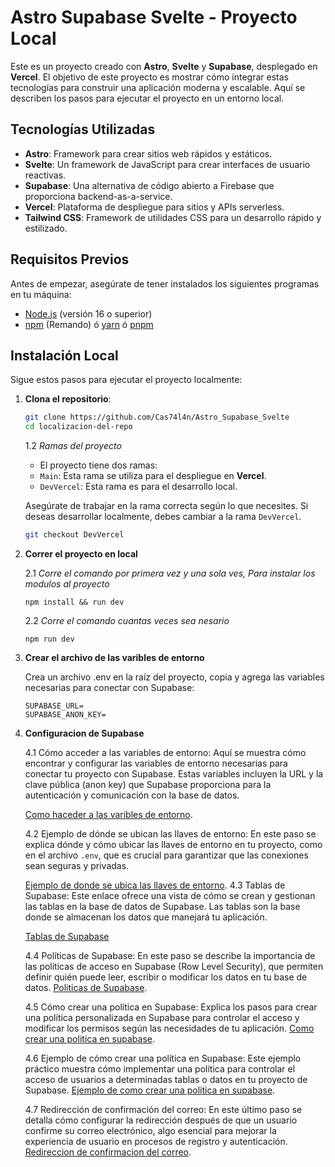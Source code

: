# Astro Supabase Svelte - Proyecto Local

Este es un proyecto creado con **Astro**, **Svelte** y **Supabase**, desplegado en **Vercel**. El objetivo de este proyecto es mostrar cómo integrar estas tecnologías para construir una aplicación moderna y escalable. Aquí se describen los pasos para ejecutar el proyecto en un entorno local.

## Tecnologías Utilizadas

- **Astro**: Framework para crear sitios web rápidos y estáticos.
- **Svelte**: Un framework de JavaScript para crear interfaces de usuario reactivas.
- **Supabase**: Una alternativa de código abierto a Firebase que proporciona backend-as-a-service.
- **Vercel**: Plataforma de despliegue para sitios y APIs serverless.
- **Tailwind CSS**: Framework de utilidades CSS para un desarrollo rápido y estilizado.

## Requisitos Previos

Antes de empezar, asegúrate de tener instalados los siguientes programas en tu máquina:

- [Node.js](https://nodejs.org/) (versión 16 o superior)
- [npm](https://www.npmjs.com/) (Remando) ó [yarn](https://yarnpkg.com/) ó [pnpm](https://pnpm.io/es/)

## Instalación Local

Sigue estos pasos para ejecutar el proyecto localmente:

1. **Clona el repositorio**:

   ```bash
   git clone https://github.com/Cas74l4n/Astro_Supabase_Svelte
   cd localizacion-del-repo
   ```
   
   1.2 *Ramas del proyecto*
    - El proyecto tiene dos ramas:
     - `Main`: Esta rama se utiliza para el despliegue en **Vercel**.
     - `DevVercel`: Esta rama es para el desarrollo local.

   Asegúrate de trabajar en la rama correcta según lo que necesites. Si deseas desarrollar localmente, debes cambiar a la rama `DevVercel`.

   ```bash
   git checkout DevVercel
   ```

2. **Correr el proyecto en local**

   2.1 *Corre el comando por primera vez y una sola ves, Para instalar los modulos al proyecto*
   ```node
   npm install && run dev
   ```
   2.2 *Corre el comando cuantas veces sea nesario*
   ```node
   npm run dev
   ```
3. **Crear el archivo de  las varibles de entorno**

   Crea un archivo .env en la raíz del proyecto, copia y agrega las variables necesarias para conectar con Supabase:
   ```env
   SUPABASE_URL=
   SUPABASE_ANON_KEY=
   ```
4. **Configuracion de Supabase**

   4.1  Cómo acceder a las variables de entorno: Aquí se muestra cómo encontrar y configurar las variables de entorno necesarias para conectar tu proyecto con Supabase. Estas variables incluyen la URL y la clave pública (anon key) que Supabase proporciona para la autenticación y comunicación con la base de datos.

   [Como haceder a las varibles de entorno](/assets/Paso01_supabase.webp).
   
   4.2  Ejemplo de dónde se ubican las llaves de entorno: En este paso se explica dónde y cómo ubicar las llaves de entorno en tu proyecto, como en el archivo ```.env```, que es crucial para garantizar que las conexiones sean seguras y privadas.

   [Ejemplo de donde se ubica las llaves de entorno](/assets/Paso02_supabase.webp).
   4.3  Tablas de Supabase: Este enlace ofrece una vista de cómo se crean y gestionan las tablas en la base de datos de Supabase. Las tablas son la base donde se almacenan los datos que manejará tu aplicación.

   [Tablas de Supabase](/assets/Paso1_supabase.jpg)
   
   4.4 Políticas de Supabase: En este paso se describe la importancia de las políticas de acceso en Supabase (Row Level Security), que permiten definir quién puede leer, escribir o modificar los datos en tu base de datos.
   [Politicas de Supabase](/assets/Paso2_supabase.webp).

   4.5  Cómo crear una política en Supabase: Explica los pasos para crear una política personalizada en Supabase para controlar el acceso y modificar los permisos según las necesidades de tu aplicación.
   [Como crear una politica en supabase](/assets/Paso3_supabase.webp).
   
   4.6  Ejemplo de cómo crear una política en Supabase: Este ejemplo práctico muestra cómo implementar una política para controlar el acceso de usuarios a determinadas tablas o datos en tu proyecto de Supabase.
   [Ejemplo de como crear una politica en supabase](/assets/Paso4_supabase.webp).
   
   4.7  Redirección de confirmación del correo: En este último paso se detalla cómo configurar la redirección después de que un usuario confirme su correo electrónico, algo esencial para mejorar la experiencia de usuario en procesos de registro y autenticación.
   [Redireccion de confirmacion del correo](/assets/Paso5_supabase.webp).